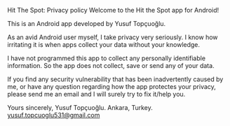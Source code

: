 Hit The Spot: Privacy policy
Welcome to the Hit the Spot app for Android!

This is an Android app developed by Yusuf Topçuoğlu. 

As an avid Android user myself, I take privacy very seriously. I know how irritating it is when apps collect your data without your knowledge.

I have not programmed this app to collect any personally identifiable information. So the app does not collect, save or send any of your data.

If you find any security vulnerability that has been inadvertently caused by me, or have any question regarding how the app protectes your privacy, please send me an email and I will surely try to fix it/help you.

Yours sincerely,
Yusuf Topçuoğlu.
Ankara, Turkey.
yusuf.topcuoglu531@gmail.com
